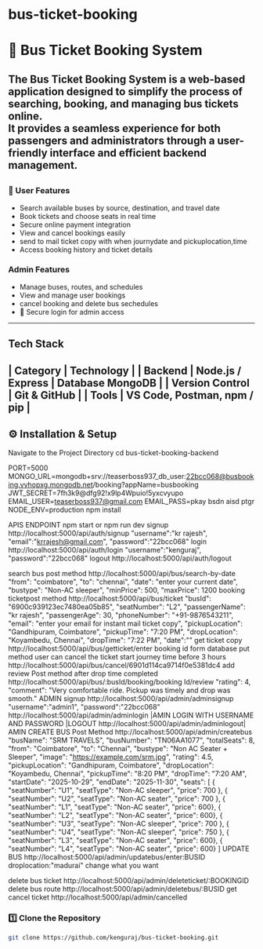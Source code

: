 # bus-ticket-booking  

# 🚌 Bus Ticket Booking System

The **Bus Ticket Booking System** is a web-based application designed to simplify the process of searching, booking, and managing bus tickets online.  
It provides a seamless experience for both passengers and administrators through a user-friendly interface and efficient backend management.
---
##

### 👤 User Features
-  Search available buses by source, destination, and travel date  
-  Book tickets and choose seats in real time  
-  Secure online payment integration  
-  View and cancel bookings easily
-  send to  mail ticket copy with when journydate and pickuplocation,time
-  Access booking history and ticket details  

###  Admin Features
- Manage buses, routes, and schedules  
- View and manage user bookings  
- cancel booking and delete bus sechedules
- 🔐 Secure login for admin access  
---
## Tech Stack
| Category | Technology |
| **Backend** | Node.js / Express 
| **Database**  MongoDB |
| **Version Control** | Git & GitHub |
| **Tools** | VS Code, Postman, npm / pip |
---
## ⚙️ Installation & Setup
Navigate to the Project Directory
cd bus-ticket-booking-backend

PORT=5000
MONGO_URL=mongodb+srv://teaserboss937_db_user:22bcc068@busbooking.vvhopxg.mongodb.net/booking?appName=busbooking
JWT_SECRET=7fh3k9@dfg92!x9lp4Wpuio!5yxcvyupo
EMAIL_USER=teaserboss937@gmail.com
EMAIL_PASS=pkay bsdn aisd ptgr
NODE_ENV=production
npm install

APIS ENDPOINT
npm start or npm run dev
signup
http://localhost:5000/api/auth/signup
"username":"kr rajesh",
    "email":"krrajesh@gmail.com",
    "password":"22bcc068"
login
http://localhost:5000/api/auth/login
    "username":"kenguraj",
    "password":"22bcc068"
logout
http://localhost:5000/api/auth/logout

search bus post method 
http://localhost:5000/api/bus/search-by-date
"from": "coimbatore",
  "to": "chennai",
  "date": "enter your current date",
  "bustype": "Non-AC sleeper",
  "minPrice": 500,
  "maxPrice": 1200
  booking ticketpost method 
  http://localhost:5000/api/bus/ticket
  "busId": "6900c939123ec7480ea05b85",
  "seatNumber": "L2",
  "passengerName": "kr rajesh",
  "passengerAge": 30,
  "phoneNumber": "+91-9876543211",
  "email": "enter your email for instant mail ticket copy",
  "pickupLocation": "Gandhipuram, Coimbatore",
  "pickupTime": "7:20 PM",
  "dropLocation": "Koyambedu, Chennai",
  "dropTime": "7:22 PM",
  "date":""
get ticket copy                          
http://localhost:5000/api/bus/getticket/enter booking id form database
put method
user can cancel the ticket  start journey time before 3 hours
http://localhost:5000/api/bus/cancel/6901d114ca9714f0e5381dc4
add review Post method after drop time completed
http://localhost:5000/api/bus/:busId/booking/booking Id/review
  "rating": 4,
  "comment": "Very comfortable ride. Pickup was timely and drop was smooth."
ADMIN signup
http://localhost:5000/api/admin/adminsignup
    "username":"admin1",
    "password":"22bcc068"
http://localhost:5000/api/admin/adminlogin |AMIN LOGIN WITH USERNAME AND PASSWORD |LOGOUT http://localhost:5000/api/admin/adminlogout|
AMIN CREATE BUS Post Method http://localhost:5000/api/admin/createbus
"busName": "SRM TRAVELS",
  "busNumber": "TN06AA1077",
  "totalSeats": 8,
  "from": "Coimbatore",
  "to": "Chennai",
  "bustype": "Non AC Seater + Sleeper",
  "image": "https://example.com/srm.jpg",
  "rating": 4.5,
  "pickupLocation": "Gandhipuram, Coimbatore",
  "dropLocation": "Koyambedu, Chennai",
  "pickupTime": "8:20 PM",
  "dropTime": "7:20 AM",
  "startDate": "2025-10-29",
  "endDate": "2025-11-30",
  "seats": [
    { "seatNumber": "U1", "seatType": "Non-AC sleeper", "price": 700 },
    { "seatNumber": "U2", "seatType": "Non-AC seater", "price": 700 },
    { "seatNumber": "L1", "seatType": "Non-AC seater", "price": 600},
    { "seatNumber": "L2", "seatType": "Non-AC seater", "price": 600},
    { "seatNumber": "U3", "seatType": "Non-AC sleeper", "price": 700 },
    { "seatNumber": "U4", "seatType": "Non-AC sleeper", "price": 750 },
    { "seatNumber": "L3", "seatType": "Non-AC seater", "price": 600},
    { "seatNumber": "L4", "seatType": "Non-AC seater", "price": 600}
  ]
UPDATE BUS http://localhost:5000/api/admin/updatebus/enter:BUSID
droplocation:"madurai" change what you want

delete bus ticket http://localhost:5000/api/admin/deleteticket/:BOOKINGID 
delete bus route http://localhost:5000/api/admin/deletebus/:BUSID
get cancel ticket http://localhost:5000/api/admin/cancelled
### 1️⃣ Clone the Repository
```bash
git clone https://github.com/kenguraj/bus-ticket-booking.git





